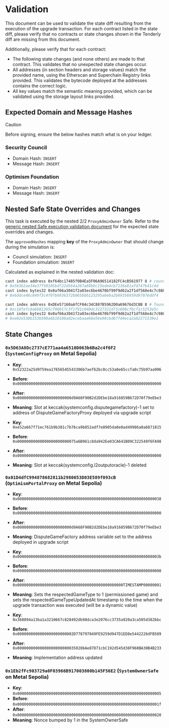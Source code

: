 # Validation

This document can be used to validate the state diff resulting from the execution of the upgrade
transaction. For each contract listed in the state diff, please verify that no contracts or state
changes shown in the Tenderly diff are missing from this document.

Additionally, please verify that for each contract:

- The following state changes (and none others) are made to that contract. This validates that no
  unexpected state changes occur.
- All addresses (in section headers and storage values) match the provided name, using the
  Etherscan and Superchain Registry links provided. This validates the bytecode deployed at the
  addresses contains the correct logic.
- All key values match the semantic meaning provided, which can be validated using the storage
  layout links provided.

## Expected Domain and Message Hashes

> [!CAUTION]
>
> Before signing, ensure the below hashes match what is on your ledger.
>
> ### Security Council
>
> - Domain Hash: `INSERT`
> - Message Hash: `INSERT`
>
> ### Optimism Foundation
>
> - Domain Hash: `INSERT`
> - Message Hash: `INSERT`

## Nested Safe State Overrides and Changes

This task is executed by the nested 2/2 `ProxyAdminOwner` Safe. Refer to the
[generic nested Safe execution validation document](../../../NESTED-VALIDATION.md) for the expected
state overrides and changes.

The `approvedHashes` mapping **key** of the `ProxyAdminOwner` that should change during the
simulation is:

- Council simulation: `INSERT`
- Foundation simulation: `INSERT`

Calculated as explained in the nested validation doc:

```sh
cast index address 0xf64bc17485f0B4Ea5F06A96514182FC4cB561977 8 # council
# 0x56362ae34e37f50105bd722d564a267a69bbc15ede4cb7136e81afd747b41c4d
cast index bytes32 0x0af66a3041f2a03ec6be4670bf99f9d62a2f1df568e4c7c9887b7ed904f9a2d0 0x56362ae34e37f50105bd722d564a267a69bbc15ede4cb7136e81afd747b41c4d
# 0x6ddce46c849f3c4f07b6936372b065bbb125295abeba2b69356959d97076ddf4
```

```sh
cast index address 0xDEe57160aAfCF04c34C887B5962D0a69676d3C8B 8 # foundation
# 0xc18fefc0a6b81265cf06017c3f1f91c040dc3227321d73c608cfbcf1c5253e5c
cast index bytes32 0x0af66a3041f2a03ec6be4670bf99f9d62a2f1df568e4c7c9887b7ed904f9a2d0 0xc18fefc0a6b81265cf06017c3f1f91c040dc3227321d73c608cfbcf1c5253e5c
# 0xe02e538b153b500a6b10108a02ecebaae66e56e98cbd67fd4eca2a82271539e1
```

## State Changes

### `0x5D63A8Dc2737cE771aa4a6510D063b6Ba2c4f6F2` (`SystemConfigProxy` on Metal Sepolia)

- **Key**: `0x52322a25d9f59ea17656545543306b7aef62bc0cc53a0e65ccfa0c75b97aa906`
- **Before**: `0x0000000000000000000000000000000000000000000000000000000000000000`
- **After**: `0x000000000000000000000000d9A68F90B2d2DEbe18a916859B672D70f79eEbe3`
- **Meaning**: Slot at keccak(systemconfig.disputegamefactory)-1 set to address of
  DisputeGameFactoryProxy deployed via upgrade script

- **Key**: `0xe52a667f71ec761b9b381c7b76ca9b852adf7e8905da0e0ad49986a0a6871815`
- **Before**: `0x00000000000000000000000075a6B961c8da942Ee03CA641B09C322549f6FA98`
- **After**: `0x0000000000000000000000000000000000000000000000000000000000000000`
- **Meaning**: Slot at keccak(systemconfig.l2outputoracle)-1 deleted

### `0x01D4dfC994878682811b2980653D03E589f093cB` (`OptimismPortalProxy` on Metal Sepolia)

- **Key**: `0x0000000000000000000000000000000000000000000000000000000000000038`
- **Before**: `0x0000000000000000000000000000000000000000000000000000000000000000`
- **After**: `0x000000000000000000000000d9A68F90B2d2DEbe18a916859B672D70f79eEbe3`
- **Meaning**: DisputeGameFactory address variable set to the address deployed in upgrade script

- **Key**: `0x000000000000000000000000000000000000000000000000000000000000003b`
- **Before**: `0x0000000000000000000000000000000000000000000000000000000000000000`
- **After**: `0x00000000000000000000000000000000000000000000000TIMESTAMP00000001`
- **Meaning**: Sets the respectedGameType to 1 (permissioned game) and sets the
  respectedGameTypeUpdatedAt timestamp to the time when the upgrade transaction was executed (will
  be a dynamic value)

- **Key**: `0x360894a13ba1a3210667c828492db98dca3e2076cc3735a920a3ca505d382bbc`
- **Before**: `0x0000000000000000000000002D778797049FE9259d947D1ED8e5442226dFB589`
- **After**: `0x00000000000000000000000035028bAe87D71cbC192d545d38F960BA30B4B233`
- **Meaning**: Implementation address updated

### `0x1Eb2fFc903729a0F03966B917003800b145F56E2` (`SystemOwnerSafe` on Metal Sepolia)

- **Key**: `0x0000000000000000000000000000000000000000000000000000000000000005`
- **Before**: `0x000000000000000000000000000000000000000000000000000000000000001f`
- **After**: `0x0000000000000000000000000000000000000000000000000000000000000020`
- **Meaning**: Nonce bumped by 1 in the SystemOwnerSafe